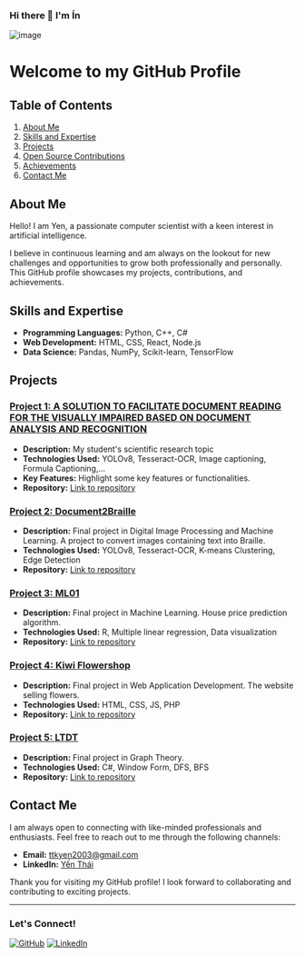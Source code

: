 ### Hi there 👋 I'm Ín
![image](https://user-images.githubusercontent.com/51265048/202560876-73b750a7-3a4b-4684-81a4-ed9145229eb3.png)

# Welcome to my GitHub Profile

## Table of Contents

1. [About Me](#about-me)
2. [Skills and Expertise](#skills-and-expertise)
3. [Projects](#projects)
4. [Open Source Contributions](#open-source-contributions)
5. [Achievements](#achievements)
6. [Contact Me](#contact-me)

## About Me

Hello! I am Yen, a passionate computer scientist with a keen interest in artificial intelligence. 

I believe in continuous learning and am always on the lookout for new challenges and opportunities to grow both professionally and personally. This GitHub profile showcases my projects, contributions, and achievements.

## Skills and Expertise

- **Programming Languages:** Python, C++, C#
- **Web Development:** HTML, CSS, React, Node.js
- **Data Science:** Pandas, NumPy, Scikit-learn, TensorFlow

## Projects

### [Project 1: A SOLUTION TO FACILITATE DOCUMENT READING FOR THE VISUALLY IMPAIRED BASED ON DOCUMENT ANALYSIS AND RECOGNITION](https://github.com/Sherlockian1212/Vi5)
- **Description:** My student's scientific research topic
- **Technologies Used:** YOLOv8, Tesseract-OCR, Image captioning, Formula Captioning,...
- **Key Features:** Highlight some key features or functionalities.
- **Repository:** [Link to repository](https://github.com/Sherlockian1212/Vi5)

### [Project 2: Document2Braille](https://github.com/Sherlockian1212/Document2Braille)
- **Description:** Final project in Digital Image Processing and Machine Learning. A project to convert images containing text into Braille.
- **Technologies Used:** YOLOv8, Tesseract-OCR, K-means Clustering, Edge Detection
- **Repository:** [Link to repository](https://github.com/Sherlockian1212/Document2Braille)
 
### [Project 3: ML01](https://github.com/Sherlockian1212/ML01)
- **Description:** Final project in Machine Learning. House price prediction algorithm.
- **Technologies Used:** R, Multiple linear regression, Data visualization
- **Repository:** [Link to repository](https://github.com/Sherlockian1212/ML01)


### [Project 4: Kiwi Flowershop](https://github.com/Sherlockian1212/kiwi-flowershop)
- **Description:** Final project in Web Application Development. The website selling flowers.
- **Technologies Used:** HTML, CSS, JS, PHP
- **Repository:** [Link to repository](https://github.com/Sherlockian1212/kiwi-flowershop)

### [Project 5: LTDT](https://github.com/Sherlockian1212/LTDT)
- **Description:** Final project in Graph Theory.
- **Technologies Used:** C#, Window Form, DFS, BFS
- **Repository:** [Link to repository](https://github.com/Sherlockian1212/LTDT)


## Contact Me

I am always open to connecting with like-minded professionals and enthusiasts. Feel free to reach out to me through the following channels:

- **Email:** [ttkyen2003@gmail.com](mailto:ttkyen2003@gmail.com)
- **LinkedIn:** [Yến Thái](https://www.linkedin.com/in/infanthayviet4ever)

Thank you for visiting my GitHub profile! I look forward to collaborating and contributing to exciting projects.

---

### Let's Connect!

[![GitHub](https://img.shields.io/badge/GitHub-181717?style=for-the-badge&logo=github&logoColor=white)](https://github.com/Sherlockian1212)
[![LinkedIn](https://img.shields.io/badge/LinkedIn-0A66C2?style=for-the-badge&logo=linkedin&logoColor=white)](https://linkedin.com/in/infanthayviet4ever)

